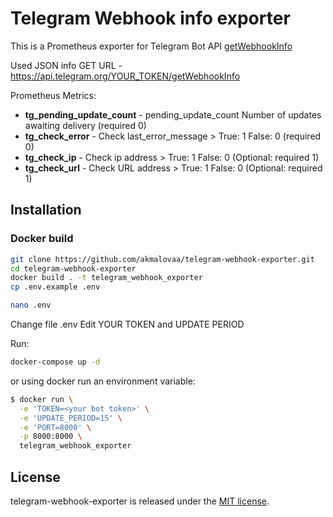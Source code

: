 # Telegram Webhook info exporter

This is a Prometheus exporter for Telegram Bot API [getWebhookInfo](https://core.telegram.org/bots/api#webhookinfo)


Used JSON info GET URL - https://api.telegram.org/YOUR_TOKEN/getWebhookInfo

Prometheus Metrics:
- **tg_pending_update_count** - pending_update_count Number of updates awaiting delivery (required 0)
- **tg_check_error** - Check last_error_message > True: 1 False: 0 (required 0)
- **tg_check_ip** - Check ip address > True: 1 False: 0 (Optional: required 1)
- **tg_check_url** - Check URL address > True: 1 False: 0 (Optional: required 1)

## Installation


### Docker build

```bash
git clone https://github.com/akmalovaa/telegram-webhook-exporter.git
cd telegram-webhook-exporter
docker build . -t telegram_webhook_exporter
cp .env.example .env
```
```bash
nano .env
```
Change file .env
Edit YOUR TOKEN and UPDATE PERIOD

Run:

```bash
docker-compose up -d
```
or using docker run an environment variable:

```bash
$ docker run \
  -e 'TOKEN=<your bot token>' \
  -e 'UPDATE_PERIOD=15' \
  -e 'PORT=8000' \
  -p 8000:8000 \
  telegram_webhook_exporter
```


## License

telegram-webhook-exporter is released under the [MIT license](LICENSE).
